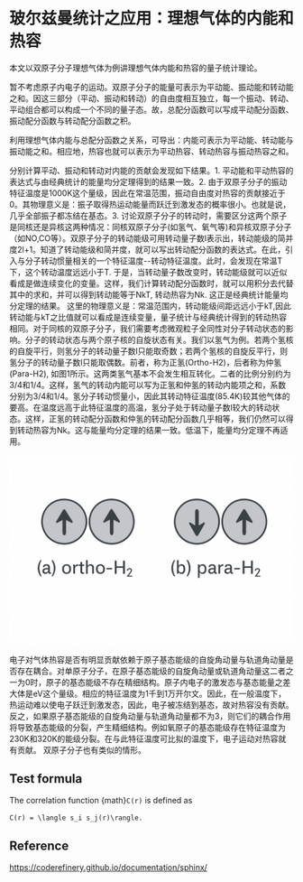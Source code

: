 # 玻尔兹曼统计之应用：理想气体的内能和热容

本文以双原子分子理想气体为例讲理想气体内能和热容的量子统计理论。

暂不考虑原子内电子的运动。双原子分子的能量可表示为平动能、振动能和转动能之和。因这三部分（平动、振动和转动）的自由度相互独立，每一个振动、转动、平动组合都可以构成一个不同的量子态。故，总配分函数可以写成平动配分函数、振动配分函数与转动配分函数之积。

利用理想气体内能与总配分函数之关系，可导出：内能可表示为平动能、转动能与振动能之和。相应地，热容也就可以表示为平动热容、转动热容与振动热容之和。

分别计算平动、振动和转动对内能的贡献会发现如下结果。1. 平动能和平动热容的表达式与由经典统计的能量均分定理得到的结果一致。2. 由于双原子分子的振动特征温度是1000K这个量级，因此在常温范围，振动自由度对热容的贡献接近于0。其物理意义是：振子取得热运动能量而跃迁到激发态的概率很小。也就是说，几乎全部振子都冻结在基态。3. 讨论双原子分子的转动时，需要区分这两个原子是同核还是异核这两种情况：同核双原子分子(如氢气、氧气等)和异核双原子分子（如NO,CO等）。双原子分子的转动能级可用转动量子数l表示出，转动能级的简并度2l+1。知道了转动能级和简并度，就可以写出转动配分函数的表达式。在此，引入与分子转动惯量相关的一个特征温度--转动特征温度。此时，会发现在常温T下，这个转动温度远远小于T. 于是，当转动量子数改变时，转动能级就可以近似看成是做连续变化的变量。这样，我们计算转动配分函数时，就可以用积分去代替其中的求和，并可以得到转动能等于NkT, 转动热容为Nk. 这正是经典统计能量均分定理的结果。 这里的物理意义是：常温范围内，转动能级间距远远小于kT,因此转动能与kT之比值就可以看成是连续变量，量子统计与经典统计得到的转动热容相同。对于同核的双原子分子，我们需要考虑微观粒子全同性对分子转动状态的影响。分子的转动状态与两个原子核的自旋状态有关。我们以氢气为例。若两个氢核的自旋平行，则氢分子的转动量子数l只能取奇数；若两个氢核的自旋反平行，则氢分子的转动量子数l只能取偶数。前者，称为正氢(Ortho-H2)，后者称为仲氢(Para-H2), 如图1所示。这两类氢气基本不会发生相互转化。二者的比例分别约为3/4和1/4。这样，氢气的转动内能可以写为正氢和仲氢的转动内能项之和，系数分别为3/4和1/4。氢分子转动惯量小，因此其转动特征温度(85.4K)较其他气体的要高。在温度远高于此特征温度的高温，氢分子处于转动量子数l较大的转动状态。这样，正氢的转动配分函数和仲氢的转动配分函数几乎相等，我们仍然可以得到转动热容为Nk。这与能量均分定理的结果一致。低温下，能量均分定理不再适用。

![Spin isomer H](../../data/images/spin_isomer_h.png)

电子对气体热容是否有明显贡献依赖于原子基态能级的自旋角动量与轨道角动量是否存在耦合。对单原子分子，在原子基态能级的自旋角动量或轨道角动量这二者之一为0时，原子的基态能级不存在精细结构。原子内电子的激发态与基态能量之差大体是eV这个量级。相应的特征温度为1千到1万开尔文。因此，在一般温度下，热运动难以使电子跃迁到激发态，因此，电子被冻结到基态，故对热容没有贡献。反之，如果原子基态能级的自旋角动量与轨道角动量都不为3，则它们的耦合作用将导致基态能级的分裂，产生精细结构。例如氧原子的基态能级存在特征温度为230K和320K的能级分裂。在与此特征温度可比拟的温度下，电子运动对热容就有贡献。 双原子分子也有类似的情形。

## Test formula
The correlation function {math}`C(r)` is defined as
```{math}
C(r) = \langle s_i s_j(r)\rangle.
```

## Reference 
https://coderefinery.github.io/documentation/sphinx/ 